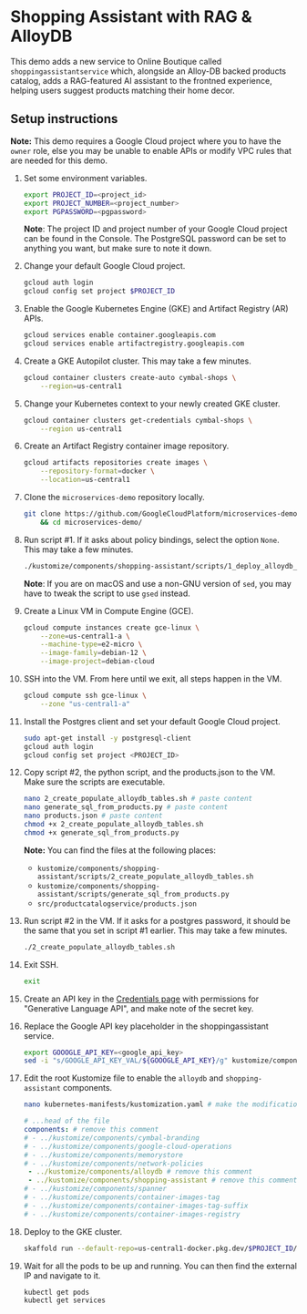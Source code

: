# Shopping Assistant with RAG & AlloyDB

This demo adds a new service to Online Boutique called `shoppingassistantservice` which, alongside an Alloy-DB backed products catalog, adds a RAG-featured AI assistant to the frontned experience, helping users suggest products matching their home decor.

## Setup instructions

**Note:** This demo requires a Google Cloud project where you to have the `owner` role, else you may be unable to enable APIs or modify VPC rules that are needed for this demo.

1. Set some environment variables.
    ```sh
    export PROJECT_ID=<project_id>
    export PROJECT_NUMBER=<project_number>
    export PGPASSWORD=<pgpassword>
    ```

    **Note**: The project ID and project number of your Google Cloud project can be found in the Console. The PostgreSQL password can be set to anything you want, but make sure to note it down.

1. Change your default Google Cloud project.
    ```sh
    gcloud auth login
    gcloud config set project $PROJECT_ID
    ```

1. Enable the Google Kubernetes Engine (GKE) and Artifact Registry (AR) APIs.
    ```sh
    gcloud services enable container.googleapis.com
    gcloud services enable artifactregistry.googleapis.com
    ```

1. Create a GKE Autopilot cluster. This may take a few minutes.
    ```sh
    gcloud container clusters create-auto cymbal-shops \
        --region=us-central1
    ```

1. Change your Kubernetes context to your newly created GKE cluster.
    ```sh
    gcloud container clusters get-credentials cymbal-shops \
        --region us-central1
    ```

1. Create an Artifact Registry container image repository.
    ```sh
    gcloud artifacts repositories create images \
        --repository-format=docker \
        --location=us-central1
    ```

1. Clone the `microservices-demo` repository locally.
    ```sh
    git clone https://github.com/GoogleCloudPlatform/microservices-demo \
        && cd microservices-demo/
    ```

1. Run script #1. If it asks about policy bindings, select the option `None`. This may take a few minutes.
    ```sh
    ./kustomize/components/shopping-assistant/scripts/1_deploy_alloydb_infra.sh
    ```

    **Note**: If you are on macOS and use a non-GNU version of `sed`, you may have to tweak the script to use `gsed` instead.

1. Create a Linux VM in Compute Engine (GCE).
    ```sh
    gcloud compute instances create gce-linux \
        --zone=us-central1-a \
        --machine-type=e2-micro \
        --image-family=debian-12 \
        --image-project=debian-cloud 
    ```

1. SSH into the VM. From here until we exit, all steps happen in the VM.
    ```sh
    gcloud compute ssh gce-linux \
        --zone "us-central1-a"
    ```

1. Install the Postgres client and set your default Google Cloud project.
    ```sh
    sudo apt-get install -y postgresql-client
    gcloud auth login
    gcloud config set project <PROJECT_ID>
    ```

1. Copy script #2, the python script, and the products.json to the VM. Make sure the scripts are executable.
    ```sh
    nano 2_create_populate_alloydb_tables.sh # paste content
    nano generate_sql_from_products.py # paste content
    nano products.json # paste content
    chmod +x 2_create_populate_alloydb_tables.sh
    chmod +x generate_sql_from_products.py
    ```

    **Note:** You can find the files at the following places:
    - `kustomize/components/shopping-assistant/scripts/2_create_populate_alloydb_tables.sh`
    - `kustomize/components/shopping-assistant/scripts/generate_sql_from_products.py`
    - `src/productcatalogservice/products.json`

1. Run script #2 in the VM. If it asks for a postgres password, it should be the same that you set in script #1 earlier. This may take a few minutes.
    ```sh
    ./2_create_populate_alloydb_tables.sh
    ```

1. Exit SSH.
    ```sh
    exit
    ```

1. Create an API key in the [Credentials page](https://pantheon.corp.google.com/apis/credentials) with permissions for "Generative Language API", and make note of the secret key.

1. Replace the Google API key placeholder in the shoppingassistant service.
    ```sh
    export GOOOGLE_API_KEY=<google_api_key>
    sed -i "s/GOOGLE_API_KEY_VAL/${GOOOGLE_API_KEY}/g" kustomize/components/shopping-assistant/shoppingassistantservice.yaml
    ```

1. Edit the root Kustomize file to enable the `alloydb` and `shopping-assistant` components.
    ```sh
    nano kubernetes-manifests/kustomization.yaml # make the modifications below
    ```
    
    ```yaml
    # ...head of the file
    components: # remove this comment
    # - ../kustomize/components/cymbal-branding
    # - ../kustomize/components/google-cloud-operations
    # - ../kustomize/components/memorystore
    # - ../kustomize/components/network-policies
     - ../kustomize/components/alloydb # remove this comment
     - ../kustomize/components/shopping-assistant # remove this comment
    # - ../kustomize/components/spanner
    # - ../kustomize/components/container-images-tag
    # - ../kustomize/components/container-images-tag-suffix
    # - ../kustomize/components/container-images-registry
    ```

1. Deploy to the GKE cluster.
    ```sh
    skaffold run --default-repo=us-central1-docker.pkg.dev/$PROJECT_ID/images
    ```

1. Wait for all the pods to be up and running. You can then find the external IP and navigate to it.
    ```sh
    kubectl get pods
    kubectl get services
    ```
